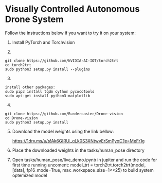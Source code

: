 # Visually Controlled Autonomous Drone System


Follow the instructions below if you want to try it on your system:

1) Install PyTorch and Torchvision

2) 
```shell
git clone https://github.com/NVIDIA-AI-IOT/torch2trt
cd torch2trt
sudo python3 setup.py install --plugins
```

3)
```shell
install other packages:
sudo pip3 install tqdm cython pycocotools
sudo apt-get install python3-matplotlib
```
4)
```shell
git clone https://github.com/Rundercaster/Drone-vision
cd Drone-vision
sudo python3 setup.py install
```
5) Download the model weights using the link bellow:

      https://1drv.ms/u/s!Ak6GIRUl_qLk0S3XNtwvErSmPyoC?e=MeFr1g

6) Place the downloaded weights in the tasks/human_pose directory

7) Open tasks/human_pose/live_demo.ipynb in jupiter and run the code
            for first time running uncoment:
                  model_trt = torch2trt.torch2trt(model, [data], fp16_mode=True, max_workspace_size=1<<25)
            to build system optemized model
